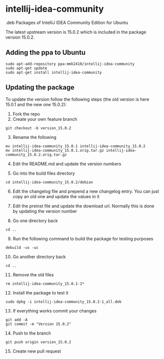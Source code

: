 # intellij-idea-community
.deb Packages of IntelliJ IDEA Community Edition for Ubuntu

The latest upstream version is 15.0.2 which is included in the package version 15.0.2.

## Adding the ppa to Ubuntu

```
sudo apt-add-repository ppa:mmk2410/intellij-idea-community
sudo apt-get update
sudo apt-get install intellij-idea-community
```

## Updating the package

To update the version follow the following steps (the old version is here 15.0.1 and the new one 15.0.2):

 1. Fork the repo
 2. Create your own feature branch 
 
 ```
 git checkout -b version_15.0.2
 ```
 
 3. Rename the following
 
 ```
 mv intellij-idea-community_15.0.1 intellij-idea-community_15.0.2
 mv intellij-idea-community_15.0.1.orig.tar.gz intellij-idea-community_15.0.2.orig.tar.gz 
 ```
 
 4. Edit the README.md and update the version numbers
 
 5. Go into the build files directory
 
 ```
 cd intellij-idea-community_15.0.2/debian
 ```
 
 6. Edit the changelog file and prepend a new changelog entry. You can just copy an old one and update the values in it
 
 7. Edit the preinst file and update the download url. Normally this is done by updating the version number
 
 8. Go one directory back
 
 ```
 cd ..
 ```
 
 9. Run the following command to build the package for testing purposes
 
 ```
 debuild -us -uc
 ```
 
 10. Go another directory back
 
 ```
 cd ..
 ```
 
 11. Remove the old files
 
 ```
 rm intellij-idea-community_15.0.1-1*
 ```
 
 12. Install the package to test it
 
 ```
 sudo dpkg -i intellij-idea-community_15.0.2-1_all.deb 
 ```
 
 13. If everything works commit your changes
 
 ```
 git add -A
 git commit -m "Version 15.0.2"
 ```
 
 14. Push to the branch
 
 ```
 git push origin version_15.0.2
 ```
 
 15. Create new pull request
